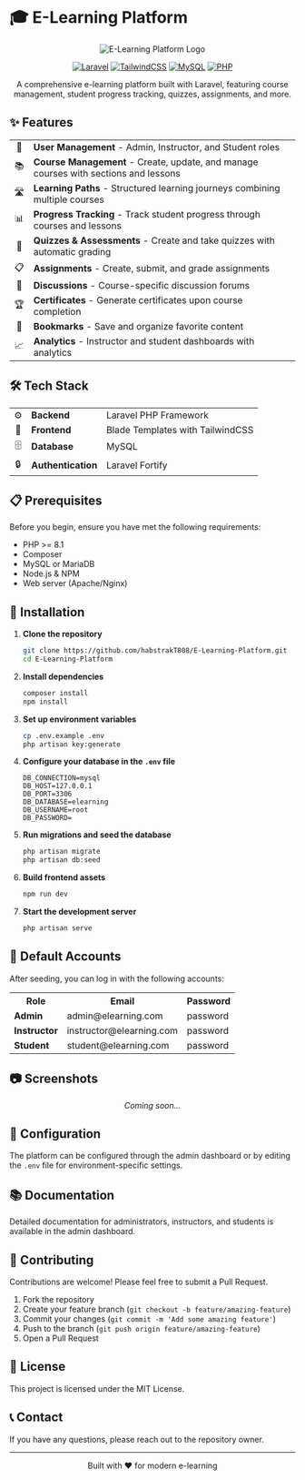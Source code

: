 # 🎓 E-Learning Platform

<div align="center">

![E-Learning Platform Logo](https://img.shields.io/badge/E--Learning-Platform-blue?style=for-the-badge&logo=laravel)

[![Laravel](https://img.shields.io/badge/Laravel-FF2D20?style=for-the-badge&logo=laravel&logoColor=white)](https://laravel.com)
[![TailwindCSS](https://img.shields.io/badge/Tailwind_CSS-38B2AC?style=for-the-badge&logo=tailwind-css&logoColor=white)](https://tailwindcss.com)
[![MySQL](https://img.shields.io/badge/MySQL-4479A1?style=for-the-badge&logo=mysql&logoColor=white)](https://www.mysql.com)
[![PHP](https://img.shields.io/badge/PHP-777BB4?style=for-the-badge&logo=php&logoColor=white)](https://www.php.net)

A comprehensive e-learning platform built with Laravel, featuring course management, student progress tracking, quizzes, assignments, and more.

</div>

## ✨ Features

<div align="center">
  <table>
    <tr>
      <td align="center">👥</td>
      <td><b>User Management</b> - Admin, Instructor, and Student roles</td>
    </tr>
    <tr>
      <td align="center">📚</td>
      <td><b>Course Management</b> - Create, update, and manage courses with sections and lessons</td>
    </tr>
    <tr>
      <td align="center">🛣️</td>
      <td><b>Learning Paths</b> - Structured learning journeys combining multiple courses</td>
    </tr>
    <tr>
      <td align="center">📊</td>
      <td><b>Progress Tracking</b> - Track student progress through courses and lessons</td>
    </tr>
    <tr>
      <td align="center">📝</td>
      <td><b>Quizzes & Assessments</b> - Create and take quizzes with automatic grading</td>
    </tr>
    <tr>
      <td align="center">📋</td>
      <td><b>Assignments</b> - Create, submit, and grade assignments</td>
    </tr>
    <tr>
      <td align="center">💬</td>
      <td><b>Discussions</b> - Course-specific discussion forums</td>
    </tr>
    <tr>
      <td align="center">🏆</td>
      <td><b>Certificates</b> - Generate certificates upon course completion</td>
    </tr>
    <tr>
      <td align="center">🔖</td>
      <td><b>Bookmarks</b> - Save and organize favorite content</td>
    </tr>
    <tr>
      <td align="center">📈</td>
      <td><b>Analytics</b> - Instructor and student dashboards with analytics</td>
    </tr>
  </table>
</div>

## 🛠️ Tech Stack

<div align="center">
  <table>
    <tr>
      <td align="center">⚙️</td>
      <td><b>Backend</b></td>
      <td>Laravel PHP Framework</td>
    </tr>
    <tr>
      <td align="center">🎨</td>
      <td><b>Frontend</b></td>
      <td>Blade Templates with TailwindCSS</td>
    </tr>
    <tr>
      <td align="center">🗄️</td>
      <td><b>Database</b></td>
      <td>MySQL</td>
    </tr>
    <tr>
      <td align="center">🔒</td>
      <td><b>Authentication</b></td>
      <td>Laravel Fortify</td>
    </tr>
  </table>
</div>

## 📋 Prerequisites

Before you begin, ensure you have met the following requirements:

-   PHP >= 8.1
-   Composer
-   MySQL or MariaDB
-   Node.js & NPM
-   Web server (Apache/Nginx)

## 🚀 Installation

1. **Clone the repository**

    ```bash
    git clone https://github.com/habstrakT808/E-Learning-Platform.git
    cd E-Learning-Platform
    ```

2. **Install dependencies**

    ```bash
    composer install
    npm install
    ```

3. **Set up environment variables**

    ```bash
    cp .env.example .env
    php artisan key:generate
    ```

4. **Configure your database in the `.env` file**

    ```env
    DB_CONNECTION=mysql
    DB_HOST=127.0.0.1
    DB_PORT=3306
    DB_DATABASE=elearning
    DB_USERNAME=root
    DB_PASSWORD=
    ```

5. **Run migrations and seed the database**

    ```bash
    php artisan migrate
    php artisan db:seed
    ```

6. **Build frontend assets**

    ```bash
    npm run dev
    ```

7. **Start the development server**

    ```bash
    php artisan serve
    ```

## 👤 Default Accounts

After seeding, you can log in with the following accounts:

<div align="center">
  <table>
    <tr>
      <th>Role</th>
      <th>Email</th>
      <th>Password</th>
    </tr>
    <tr>
      <td><b>Admin</b></td>
      <td>admin@elearning.com</td>
      <td>password</td>
    </tr>
    <tr>
      <td><b>Instructor</b></td>
      <td>instructor@elearning.com</td>
      <td>password</td>
    </tr>
    <tr>
      <td><b>Student</b></td>
      <td>student@elearning.com</td>
      <td>password</td>
    </tr>
  </table>
</div>

## 📷 Screenshots

<div align="center">
  <p><i>Coming soon...</i></p>
</div>

## 🔧 Configuration

The platform can be configured through the admin dashboard or by editing the `.env` file for environment-specific settings.

## 📚 Documentation

Detailed documentation for administrators, instructors, and students is available in the admin dashboard.

## 🤝 Contributing

Contributions are welcome! Please feel free to submit a Pull Request.

1. Fork the repository
2. Create your feature branch (`git checkout -b feature/amazing-feature`)
3. Commit your changes (`git commit -m 'Add some amazing feature'`)
4. Push to the branch (`git push origin feature/amazing-feature`)
5. Open a Pull Request

## 📝 License

This project is licensed under the MIT License.

## 📞 Contact

If you have any questions, please reach out to the repository owner.

---

<div align="center">
  <p>Built with ❤️ for modern e-learning</p>
</div>
